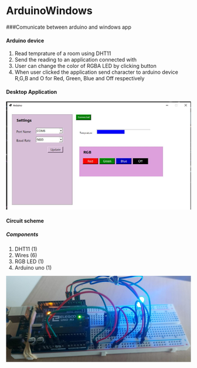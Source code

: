 # ArduinoWindows

###Comunicate between arduino and windows app

#### Arduino device
1. Read temprature of a room using DHT11
2. Send the reading to an application connected with
3. User can change the color of RGBA LED by clicking button
4. When user clicked the application send character to arduino device R,G,B and O for Red, Green, Blue and Off respectively



#### Desktop Application

![alt Application](doc/screen.JPG)



#### Circuit scheme

##### Components
1. DHT11 (1)
2. Wires (6)
3. RGB LED (1)
4. Arduino uno (1)


![alt Application](doc/schema.jpeg)

